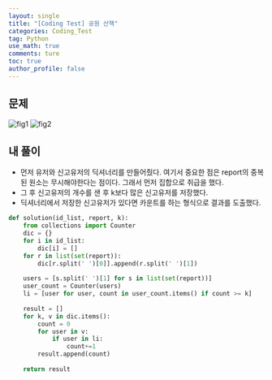 ```yaml
---
layout: single
title: "[Coding Test] 공원 산책"
categories: Coding_Test
tag: Python
use_math: true
comments: ture
toc: true
author_profile: false
---
```


## 문제 
![fig1]({{site.url}}/images/2023-06-15-ct1/문제설명1.png)
![fig2]({{site.url}}/images/2023-06-15-ct1/문제설명2.png)

## 내 풀이
* 먼저 유저와 신고유저의 딕셔너리를 만들어줬다. 여기서 중요한 점은 report의 중복된 원소는 무시해야한다는 점이다. 그래서 먼저 집합으로 취급을 했다.
* 그 후 신고유저의 개수를 샌 후 k보다 많은 신고유저를 저장했다.
* 딕셔너리에서 저장한 신고유저가 있다면 카운트를 하는 형식으로 결과를 도출했다.

```python
def solution(id_list, report, k):
    from collections import Counter
    dic = {}
    for i in id_list:
        dic[i] = []
    for r in list(set(report)):
        dic[r.split(' ')[0]].append(r.split(' ')[1])
        
    users = [s.split(' ')[1] for s in list(set(report))]
    user_count = Counter(users)
    li = [user for user, count in user_count.items() if count >= k]
    
    result = []
    for k, v in dic.items():
        count = 0
        for user in v:
            if user in li:
                count+=1
        result.append(count)
        
    return result
        
    
```